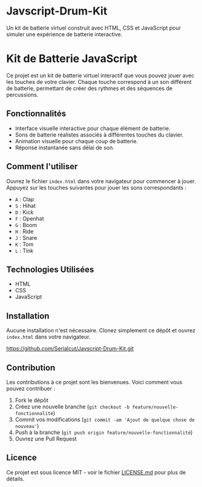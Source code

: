 # Javscript-Drum-Kit
Un kit de batterie virtuel construit avec HTML, CSS et JavaScript pour simuler une expérience de batterie interactive.

# Kit de Batterie JavaScript

Ce projet est un kit de batterie virtuel interactif que vous pouvez jouer avec les touches de votre clavier. Chaque touche correspond à un son différent de batterie, permettant de créer des rythmes et des séquences de percussions.

## Fonctionnalités

- Interface visuelle interactive pour chaque élément de batterie.
- Sons de batterie réalistes associés à différentes touches du clavier.
- Animation visuelle pour chaque coup de batterie.
- Réponse instantanée sans délai de son.

## Comment l'utiliser

Ouvrez le fichier `index.html` dans votre navigateur pour commencer à jouer. Appuyez sur les touches suivantes pour jouer les sons correspondants :

- `A` : Clap
- `S` : Hihat
- `D` : Kick
- `F` : Openhat
- `G` : Boom
- `H` : Ride
- `J` : Snare
- `K` : Tom
- `L` : Tink

## Technologies Utilisées

- HTML
- CSS
- JavaScript

## Installation

Aucune installation n'est nécessaire. Clonez simplement ce dépôt et ouvrez `index.html` dans votre navigateur.

https://github.com/Serialcut/Javscript-Drum-Kit.git


## Contribution

Les contributions à ce projet sont les bienvenues. Voici comment vous pouvez contribuer :

1. Fork le dépôt
2. Créez une nouvelle branche (`git checkout -b feature/nouvelle-fonctionnalité`)
3. Commit vos modifications (`git commit -am 'Ajout de quelque chose de nouveau'`)
4. Push à la branche (`git push origin feature/nouvelle-fonctionnalité`)
5. Ouvrez une Pull Request

## Licence

Ce projet est sous licence MIT - voir le fichier [LICENSE.md](LICENSE.md) pour plus de détails.
